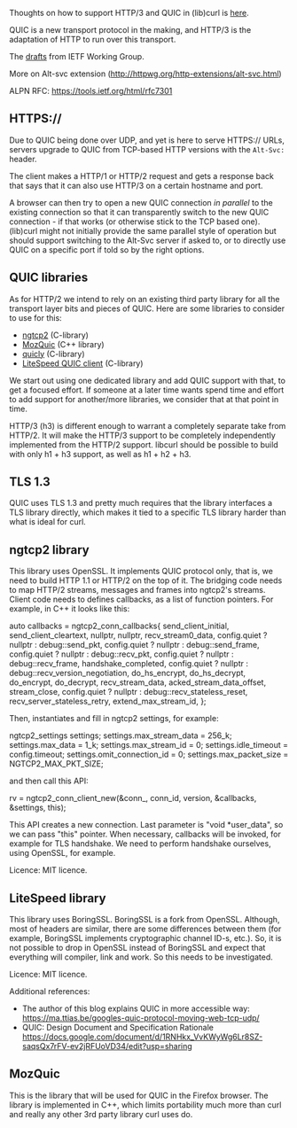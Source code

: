 Thoughts on how to support HTTP/3 and QUIC in (lib)curl is [here](QUIC-implementation).

QUIC is a new transport protocol in the making, and HTTP/3 is the adaptation of HTTP to run over this transport.

The [drafts](https://quicwg.github.io/) from IETF Working Group.

More on Alt-svc extension (http://httpwg.org/http-extensions/alt-svc.html)

ALPN RFC:  https://tools.ietf.org/html/rfc7301

## HTTPS://

Due to QUIC being done over UDP, and yet is here to serve HTTPS:// URLs, servers upgrade to QUIC from TCP-based HTTP versions with the `Alt-Svc:` header.

The client makes a HTTP/1 or HTTP/2 request and gets a response back that says that it can also use HTTP/3 on a certain hostname and port.

A browser can then try to open a new QUIC connection *in parallel* to the existing connection so that it can transparently switch to the new QUIC connection - if that works (or otherwise stick to the TCP based one). (lib)curl might not initially provide the same parallel style of operation but should support switching to the Alt-Svc server if asked to, or to directly use QUIC on a specific port if told so by the right options.

## QUIC libraries

As for HTTP/2 we intend to rely on an existing third party library for all the transport layer bits and pieces of QUIC. Here are some libraries to consider to use for this:

 - [ngtcp2](https://github.com/ngtcp2/ngtcp2)  (C-library)
 - [MozQuic](https://github.com/mcmanus/mozquic) (C++ library)
 - [quicly](https://github.com/h2o/quicly) (C-library)
 - [LiteSpeed QUIC client](https://github.com/litespeedtech/lsquic-client) (C-library)

We start out using one dedicated library and add QUIC support with that, to get a focused effort. If someone at a later time wants spend time and effort to add support for another/more libraries, we consider that at that point in time.

HTTP/3 (h3) is different enough to warrant a completely separate take from HTTP/2. It will make the HTTP/3 support to be completely independently implemented from the HTTP/2 support. libcurl should be possible to build with only h1 + h3 support, as well as h1 + h2 + h3.

## TLS 1.3
QUIC uses TLS 1.3 and pretty much requires that the library interfaces a TLS library directly, which makes it tied to a specific TLS library harder than what is ideal for curl.

## ngtcp2 library
This library uses OpenSSL.  It implements QUIC protocol only, that is, we need to build HTTP 1.1 or HTTP/2 on the top of it. The bridging code needs to map HTTP/2 streams, messages and frames into ngtcp2's streams. 
Client code needs to defines callbacks, as a list of function pointers. For example, in C++ it looks like this:

  auto callbacks = ngtcp2_conn_callbacks{
      send_client_initial,
      send_client_cleartext,
      nullptr,
      nullptr,
      recv_stream0_data,
      config.quiet ? nullptr : debug::send_pkt,
      config.quiet ? nullptr : debug::send_frame,
      config.quiet ? nullptr : debug::recv_pkt,
      config.quiet ? nullptr : debug::recv_frame,
      handshake_completed,
      config.quiet ? nullptr : debug::recv_version_negotiation,
      do_hs_encrypt,
      do_hs_decrypt,
      do_encrypt,
      do_decrypt,
      recv_stream_data,
      acked_stream_data_offset,
      stream_close,
      config.quiet ? nullptr : debug::recv_stateless_reset,
      recv_server_stateless_retry,
      extend_max_stream_id,
  };

Then, instantiates and fill in ngtcp2 settings, for example:

  ngtcp2_settings settings;
  settings.max_stream_data = 256_k;
  settings.max_data = 1_k;
  settings.max_stream_id = 0;
  settings.idle_timeout = config.timeout;
  settings.omit_connection_id = 0;
  settings.max_packet_size = NGTCP2_MAX_PKT_SIZE;

and then call this API:

  rv = ngtcp2_conn_client_new(&conn_, conn_id, version, &callbacks, &settings, this);

This API creates a new connection.  Last parameter is "void *user_data", so we can pass "this" pointer.
When necessary, callbacks will be invoked, for example for TLS handshake.  We need to perform handshake ourselves,
using OpenSSL, for example.


Licence:  MIT licence.

## LiteSpeed library
This library uses BoringSSL.  BoringSSL is a fork from OpenSSL. Although, most of headers are similar, there are some differences between them (for example, BoringSSL implements cryptographic channel ID-s, etc.). So, it is not possible to drop in OpenSSL instead of BoringSSL and expect that everything will compiler, link and work. So this needs to be investigated.

Licence:  MIT licence.

Additional references:
- The author of this blog explains QUIC in more accessible way:
https://ma.ttias.be/googles-quic-protocol-moving-web-tcp-udp/
- QUIC: Design Document and Specification Rationale
https://docs.google.com/document/d/1RNHkx_VvKWyWg6Lr8SZ-saqsQx7rFV-ev2jRFUoVD34/edit?usp=sharing

## MozQuic
This is the library that will be used for QUIC in the Firefox browser. The library is implemented in C++, which limits portability much more than curl and really any other 3rd party library curl uses do.